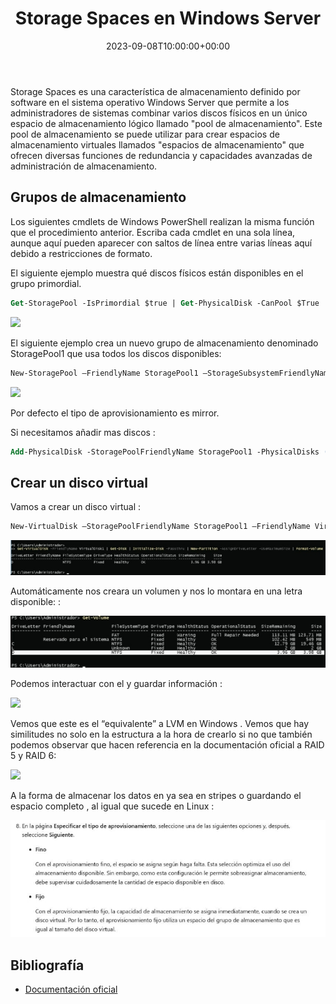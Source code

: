﻿---
title: "Storage Spaces en Windows Server"
date: 2023-09-08T10:00:00+00:00
description: Aprende cómo usar Storage Spaces en Windows Server
tags: [Linux,Sistemas,ISO,ASO]
hero: images/sistemas/storage_spaces/portada.png
---


Storage Spaces es una característica de almacenamiento definido por software en el sistema operativo Windows Server que permite a los administradores de sistemas combinar varios discos físicos en un único espacio de almacenamiento lógico llamado "pool de almacenamiento". Este pool de almacenamiento se puede utilizar para crear espacios de almacenamiento virtuales llamados "espacios de almacenamiento" que ofrecen diversas funciones de redundancia y capacidades avanzadas de administración de almacenamiento.

## Grupos de almacenamiento

Los siguientes cmdlets de Windows PowerShell realizan la misma función que el procedimiento anterior. Escriba cada cmdlet en una sola línea, aunque aquí pueden aparecer con saltos de línea entre varias líneas aquí debido a restricciones de formato.

El siguiente ejemplo muestra qué discos físicos están disponibles en el grupo primordial. 

```ps
Get-StoragePool -IsPrimordial $true | Get-PhysicalDisk -CanPool $True
```

![](/sistemas/almacenamiento_servidor_independiente/img/Aspose.Words.2ccae554-4864-4939-8439-3bfaf64ead92.001.png)

El siguiente ejemplo crea un nuevo grupo de almacenamiento denominado StoragePool1 que usa todos los discos disponibles:

```ps
New-StoragePool –FriendlyName StoragePool1 –StorageSubsystemFriendlyName "Windows Storage\*" –PhysicalDisks (Get-PhysicalDisk –CanPool $True) 
```

![](/sistemas/almacenamiento_servidor_independiente/img/Aspose.Words.2ccae554-4864-4939-8439-3bfaf64ead92.002.png)

Por defecto el tipo de aprovisionamiento es mirror.

Si necesitamos añadir mas discos :

```ps
Add-PhysicalDisk -StoragePoolFriendlyName StoragePool1 -PhysicalDisks (Get-PhysicalDisk  - CanPool $True)
```

## Crear un disco virtual

Vamos a crear un disco virtual :

```ps
New-VirtualDisk –StoragePoolFriendlyName StoragePool1 –FriendlyName VirtualDisk1 –Size (8GB)
```

![](/sistemas/almacenamiento_servidor_independiente/img/Aspose.Words.2ccae554-4864-4939-8439-3bfaf64ead92.003.jpeg)

Automáticamente nos creara un volumen y nos lo montara en una letra disponible: :

![](/sistemas/almacenamiento_servidor_independiente/img/Aspose.Words.2ccae554-4864-4939-8439-3bfaf64ead92.004.jpeg)

Podemos interactuar con el y guardar información :

![](/sistemas/almacenamiento_servidor_independiente/img/Aspose.Words.2ccae554-4864-4939-8439-3bfaf64ead92.005.png)

Vemos que este es el “equivalente” a LVM en Windows . Vemos que hay similitudes no solo en la estructura a la hora de crearlo si no que también podemos observar que hacen referencia en la documentación oficial a RAID 5 y RAID 6:

![](/sistemas/almacenamiento_servidor_independiente/img/Aspose.Words.2ccae554-4864-4939-8439-3bfaf64ead92.006.png)

A la forma de almacenar los datos en ya sea en stripes o guardando el espacio completo , al igual que sucede en Linux :

![](/sistemas/almacenamiento_servidor_independiente/img/Aspose.Words.2ccae554-4864-4939-8439-3bfaf64ead92.007.jpeg)

## Bibliografía

- [Documentación oficial](https://learn.microsoft.com/es-es/windows-server/storage/storage-spaces/deploy-standalone-storage-spaces) 

